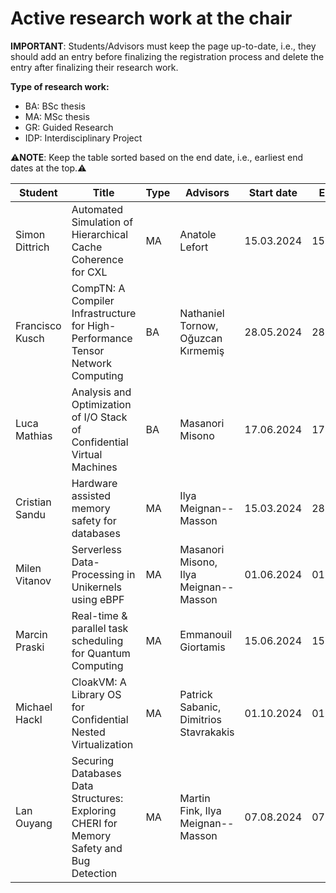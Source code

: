 # Active research work at the chair


**IMPORTANT**: Students/Advisors must keep the page up-to-date, i.e., they should add an entry before finalizing the registration process and delete the entry after finalizing their research work.

**Type of research work:**
  - BA: BSc thesis
  - MA: MSc thesis
  - GR: Guided Research
  - IDP: Interdisciplinary Project

⚠️**NOTE**: Keep the table sorted based on the end date, i.e., earliest end dates at the top.⚠️

| Student               | Title                                                                                   | Type | Advisors                                 | Start date | End date   |
|-----------------------|-----------------------------------------------------------------------------------------|------|------------------------------------------|------------|------------|
| Simon Dittrich        | Automated Simulation of Hierarchical Cache Coherence for CXL                            | MA   | Anatole Lefort                           | 15.03.2024 | 15.09.2024 |
| Francisco Kusch       | CompTN: A Compiler Infrastructure for High-Performance Tensor Network Computing         | BA   | Nathaniel Tornow, Oğuzcan Kırmemiş       | 28.05.2024 | 28.09.2024 |
| Luca Mathias          | Analysis and Optimization of I/O Stack of Confidential Virtual Machines                 | BA   | Masanori Misono                          | 17.06.2024 | 17.10.2024 |
| Cristian Sandu        | Hardware assisted memory safety for databases                                           | MA   | Ilya Meignan--Masson                     | 15.03.2024 | 28.10.2024 |
| Milen Vitanov         | Serverless Data-Processing in Unikernels using eBPF                                     | MA   | Masanori Misono, Ilya Meignan--Masson    | 01.06.2024 | 01.12.2024 |
| Marcin Praski         | Real-time & parallel task scheduling for Quantum Computing                              | MA   | Emmanouil Giortamis                      | 15.06.2024 | 15.12.2024 |
| Michael Hackl         | CloakVM: A Library OS for Confidential Nested Virtualization                            | MA   | Patrick Sabanic, Dimitrios Stavrakakis   | 01.10.2024 | 01.04.2025 |
| Lan Ouyang            | Securing Databases Data Structures: Exploring CHERI for Memory Safety and Bug Detection | MA   | Martin Fink, Ilya Meignan--Masson        | 07.08.2024 | 07.02.2025 |

